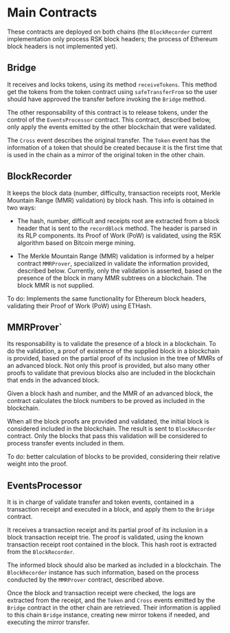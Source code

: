 # Main Contracts

These contracts are deployed on both chains (the `BlockRecorder` current implementation
only process RSK block headers; the process of Ethereum block headers is not implemented
yet).

## Bridge

It receives and locks tokens, using its method `receiveTokens`. This method
get the tokens from the token contract using `safeTransferFrom` so the user should
have approved the transfer before invoking the `Bridge` method.

The other responsability of this contract is to release tokens, under the
control of the `EventsProcessor` contract. This contract, described below,
only apply the events emitted by the other blockchain that were validated.

The `Cross` event describes the original transfer. The `Token` event has
the information of a token that should be created because it is the first
time that is used in the chain as a mirror of the original token in the other chain.

## BlockRecorder

It keeps the block data (number, difficulty, transaction receipts root, Merkle Mountain Range (MMR) validation)
by block hash. This info is obtained in two ways:

- The hash, number, difficult and receipts root are extracted from a block header
that is sent to the `recordBlock` method. The header is parsed in its RLP components. Its
Proof of Work (PoW) is validated, using the RSK algorithm based on Bitcoin merge
mining.

- The Merkle Mountain Range (MMR) validation is informed by a helper contract `MMRProver`, specialized
in validate the information provided, described below. Currently, only the validation
is asserted, based on the presence of the block in many MMR subtrees on a blockchain. The
block MMR is not supplied.

To do: Implements the same functionality for Ethereum block headers, validating
their Proof of Work (PoW) using ETHash.

## MMRProver`

Its responsability is to validate the presence of a block in a blockchain. To do
the validation, a proof of existence of the supplied block in a blockchain is provided,
based on the partial proof of its inclusion in the tree of MMRs of an advanced
block. Not only this proof is provided, but also many other proofs to validate
that previous blocks also are included in the blockchain that ends in the advanced block.

Given a block hash and number, and the MMR of an advanced block, the contract calculates
the block numbers to be proved as included in the blockchain.

When all the block proofs are provided and validated, the initial block is considered
included in the blockchain. The result is sent to `BlockRecorder` contract. Only the
blocks that pass this validation will be considered to process transfer events included
in them.

To do: better calculation of blocks to be provided, considering their
relative weight into the proof.

## EventsProcessor

It is in charge of validate transfer and token events, contained in a transaction
receipt and executed in a block, and apply them to the `Bridge` contract.

It receives a transaction receipt and its partial proof of its inclusion in a block
transaction receipt trie. The proof is validated, using the known transaction receipt
root contained in the block. This hash root is extracted from the `BlockRecorder`.

The informed block should also be marked as included in a blockchain. The `BlockRecorder` instance
has such information, based on the process conducted by the `MMRProver` contract, described
above.

Once the block and transaction receipt were checked, the logs are extracted
from the receipt, and the `Token` and `Cross` events emitted by the `Bridge` contract
in the other chain are retrieved. Their information is applied to this chain `Bridge` instance,
creating new mirror tokens if needed, and executing the mirror transfer.





